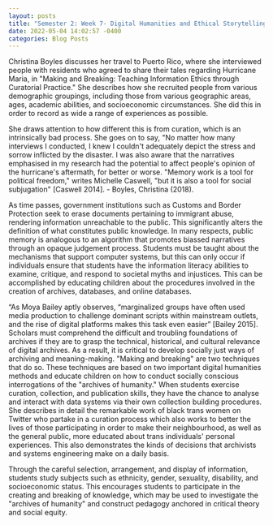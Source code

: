 ```yaml
---
layout: posts
title: "Semester 2: Week 7- Digital Humanities and Ethical Storytelling"
date: 2022-05-04 14:02:57 -0400
categories: Blog Posts
---
```


Christina Boyles discusses her travel to Puerto Rico, where she interviewed people with residents who agreed to share their tales regarding Hurricane Maria, in "Making and Breaking: Teaching Information Ethics through Curatorial Practice." She describes how she recruited people from various demographic groupings, including those from various geographic areas, ages, academic abilities, and socioeconomic circumstances. She did this in order to record as wide a range of experiences as possible.

She draws attention to how different this is from curation, which is an intrinsically bad process. She goes on to say, "No matter how many interviews I conducted, I knew I couldn't adequately depict the stress and sorrow inflicted by the disaster. I was also aware that the narratives emphasised in my research had the potential to affect people's opinion of the hurricane's aftermath, for better or worse. "Memory work is a tool for political freedom," writes Michelle Caswell, "but it is also a tool for social subjugation" [Caswell 2014]. - Boyles, Christina (2018).

As time passes, government institutions such as Customs and Border Protection seek to erase documents pertaining to immigrant abuse, rendering information unreachable to the public. This significantly alters the definition of what constitutes public knowledge. In many respects, public memory is analogous to an algorithm that promotes biassed narratives through an opaque judgement process. Students must be taught about the mechanisms that support computer systems, but this can only occur if individuals ensure that students have the information literacy abilities to examine, critique, and respond to societal myths and injustices. This can be accomplished by educating children about the procedures involved in the creation of archives, databases, and online databases.

 “As Moya Bailey aptly observes, “marginalized groups have often used media production to challenge dominant scripts within mainstream outlets, and the rise of digital platforms makes this task even easier” [Bailey 2015]. Scholars must comprehend the difficult and troubling foundations of archives if they are to grasp the technical, historical, and cultural relevance of digital archives. As a result, it is critical to develop socially just ways of archiving and meaning-making. "Making and breaking" are two techniques that do so. These techniques are based on two important digital humanities methods and educate children on how to conduct socially conscious interrogations of the "archives of humanity." When students exercise curation, collection, and publication skills, they have the chance to analyse and interact with data systems via their own collection building procedures. She describes in detail the remarkable work of black trans women on Twitter who partake in a curation process which also works to better the lives of those participating in order to make their neighbourhood, as well as the general public, more educated about trans individuals' personal experiences. This also demonstrates the kinds of decisions that archivists and systems engineering make on a daily basis.

Through the careful selection, arrangement, and display of information, students study subjects such as ethnicity, gender, sexuality, disability, and socioeconomic status. This encourages students to participate in the creating and breaking of knowledge, which may be used to investigate the "archives of humanity" and construct pedagogy anchored in critical theory and social equity.
